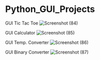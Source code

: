# Python_GUI_Projects

GUI Tic Tac Toe
![Screenshot (84)](https://user-images.githubusercontent.com/93193151/190878787-6a504b73-5c7d-4392-8010-81e3d31f3895.png)

GUI Calculator
![Screenshot (85)](https://user-images.githubusercontent.com/93193151/190878891-ad09ed2b-1050-42d4-b3a2-e61fd26558b7.png)


GUI Temp. Converter
![Screenshot (86)](https://user-images.githubusercontent.com/93193151/190878885-19549274-d43c-4244-ac4c-b6098fa7a2d3.png)

GUI Binary Converter
![Screenshot (87)](https://user-images.githubusercontent.com/93193151/190878890-4f025650-dac7-42ad-bb34-684c64060499.png)

